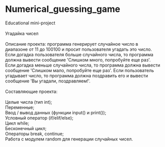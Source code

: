 # Numerical_guessing_game<br>
Educational mini-project<br><br>
Угадайка чисел<br><br>
Описание проекта: программа генерирует случайное число в диапазоне от 11 до 100100 и просит пользователя угадать это число. Если догадка пользователя больше случайного числа, то программа должна вывести сообщение 'Слишком много, попробуйте еще раз'. Если догадка меньше случайного числа, то программа должна вывести сообщение 'Слишком мало, попробуйте еще раз'. Если пользователь угадывает число, то программа должна поздравить его и вывести сообщение 'Вы угадали, поздравляем!'.
<br><br>
Составляющие проекта:
<br><br>
Целые числа (тип int);<br>
Переменные;<br>
Ввод / вывод данных (функции input() и print());<br>
Условный оператор (if/elif/else);<br>
Цикл while;<br>
Бесконечный цикл;<br>
Операторы break, continue;<br>
Работа с модулем random для генерации случайных чисел.<br>
